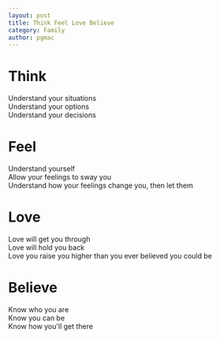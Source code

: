 ```yaml
---
layout: post
title: Think Feel Love Believe
category: Family
author: pgmac
---
```

# Think

Understand your situations  
Understand your options  
Understand your decisions

# Feel

Understand yourself  
Allow your feelings to sway you  
Understand how your feelings change you, then let them

# Love

Love will get you through  
Love will hold you back  
Love you raise you higher than you ever believed you could be

# Believe

Know who you are  
Know you can be  
Know how you'll get there